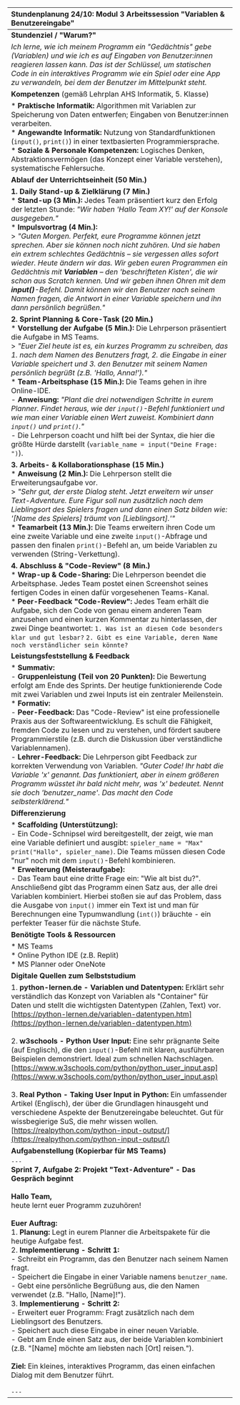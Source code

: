 | Stundenplanung 24/10: Modul 3 Arbeitssession "Variablen & Benutzereingabe" |
| :--- |
| **Stundenziel / "Warum?"** |
| *Ich lerne, wie ich meinem Programm ein "Gedächtnis" gebe (Variablen) und wie ich es auf Eingaben von Benutzer:innen reagieren lassen kann. Das ist der Schlüssel, um statischen Code in ein interaktives Programm wie ein Spiel oder eine App zu verwandeln, bei dem der Benutzer im Mittelpunkt steht.* |
| **Kompetenzen** (gemäß Lehrplan AHS Informatik, 5. Klasse) |
| *   **Praktische Informatik:** Algorithmen mit Variablen zur Speicherung von Daten entwerfen; Eingaben von Benutzer:innen verarbeiten. <br> *   **Angewandte Informatik:** Nutzung von Standardfunktionen (`input()`, `print()`) in einer textbasierten Programmiersprache. <br> *   **Soziale & Personale Kompetenzen:** Logisches Denken, Abstraktionsvermögen (das Konzept einer Variable verstehen), systematische Fehlersuche. |
| **Ablauf der Unterrichtseinheit (50 Min.)** |
| **1. Daily Stand-up & Zielklärung (7 Min.)** <br> *   **Stand-up (3 Min.):** Jedes Team präsentiert kurz den Erfolg der letzten Stunde: *"Wir haben 'Hallo Team XY!' auf der Konsole ausgegeben."* <br> *   **Impulsvortrag (4 Min.):** <br>> *"Guten Morgen. Perfekt, eure Programme können jetzt sprechen. Aber sie können noch nicht zuhören. Und sie haben ein extrem schlechtes Gedächtnis – sie vergessen alles sofort wieder. Heute ändern wir das. Wir geben euren Programmen ein Gedächtnis mit **Variablen** – den 'beschrifteten Kisten', die wir schon aus Scratch kennen. Und wir geben ihnen Ohren mit dem **input()**-Befehl. Damit können wir den Benutzer nach seinem Namen fragen, die Antwort in einer Variable speichern und ihn dann persönlich begrüßen."* |
| **2. Sprint Planning & Core-Task (20 Min.)** <br> *   **Vorstellung der Aufgabe (5 Min.):** Die Lehrperson präsentiert die Aufgabe in MS Teams. <br>> *"Euer Ziel heute ist es, ein kurzes Programm zu schreiben, das 1. nach dem Namen des Benutzers fragt, 2. die Eingabe in einer Variable speichert und 3. den Benutzer mit seinem Namen persönlich begrüßt (z.B. 'Hallo, Anna!')."* <br> *   **Team-Arbeitsphase (15 Min.):** Die Teams gehen in ihre Online-IDE. <br> - **Anweisung:** *"Plant die drei notwendigen Schritte in eurem Planner. Findet heraus, wie der `input()`-Befehl funktioniert und wie man einer Variable einen Wert zuweist. Kombiniert dann `input()` und `print()`."* <br> - Die Lehrperson coacht und hilft bei der Syntax, die hier die größte Hürde darstellt (`variable_name = input("Deine Frage: ")`). |
| **3. Arbeits- & Kollaborationsphase (15 Min.)** <br> *   **Anweisung (2 Min.):** Die Lehrperson stellt die Erweiterungsaufgabe vor. <br>> *"Sehr gut, der erste Dialog steht. Jetzt erweitern wir unser Text-Adventure. Eure Figur soll nun zusätzlich nach dem Lieblingsort des Spielers fragen und dann einen Satz bilden wie: '[Name des Spielers] träumt von [Lieblingsort].'"* <br> *   **Teamarbeit (13 Min.):** Die Teams erweitern ihren Code um eine zweite Variable und eine zweite `input()`-Abfrage und passen den finalen `print()`-Befehl an, um beide Variablen zu verwenden (String-Verkettung). |
| **4. Abschluss & "Code-Review" (8 Min.)** <br> *   **Wrap-up & Code-Sharing:** Die Lehrperson beendet die Arbeitsphase. Jedes Team postet einen Screenshot seines fertigen Codes in einen dafür vorgesehenen Teams-Kanal. <br> *   **Peer-Feedback "Code-Review":** Jedes Team erhält die Aufgabe, sich den Code von genau einem anderen Team anzusehen und einen kurzen Kommentar zu hinterlassen, der zwei Dinge beantwortet: `1. Was ist an diesem Code besonders klar und gut lesbar?` `2. Gibt es eine Variable, deren Name noch verständlicher sein könnte?` |
| **Leistungsfeststellung & Feedback** |
| *   **Summativ:** <br> - **Gruppenleistung (Teil von 20 Punkten):** Die Bewertung erfolgt am Ende des Sprints. Der heutige funktionierende Code mit zwei Variablen und zwei Inputs ist ein zentraler Meilenstein. <br> *   **Formativ:** <br> - **Peer-Feedback:** Das "Code-Review" ist eine professionelle Praxis aus der Softwareentwicklung. Es schult die Fähigkeit, fremden Code zu lesen und zu verstehen, und fördert saubere Programmierstile (z.B. durch die Diskussion über verständliche Variablennamen). <br> - **Lehrer-Feedback:** Die Lehrperson gibt Feedback zur korrekten Verwendung von Variablen. *"Guter Code! Ihr habt die Variable 'x' genannt. Das funktioniert, aber in einem größeren Programm wüsstet ihr bald nicht mehr, was 'x' bedeutet. Nennt sie doch 'benutzer_name'. Das macht den Code selbsterklärend."* |
| **Differenzierung** |
| *   **Scaffolding (Unterstützung):** <br> - Ein Code-Schnipsel wird bereitgestellt, der zeigt, wie man eine Variable definiert und ausgibt: `spieler_name = "Max"` `print("Hallo", spieler_name)`. Die Teams müssen diesen Code "nur" noch mit dem `input()`-Befehl kombinieren. <br> *   **Erweiterung (Meisteraufgabe):** <br> - Das Team baut eine dritte Frage ein: "Wie alt bist du?". Anschließend gibt das Programm einen Satz aus, der alle drei Variablen kombiniert. Hierbei stoßen sie auf das Problem, dass die Ausgabe von `input()` immer ein Text ist und man für Berechnungen eine Typumwandlung (`int()`) bräuchte - ein perfekter Teaser für die nächste Stufe. |
| **Benötigte Tools & Ressourcen** |
| *   MS Teams <br> *   Online Python IDE (z.B. Replit) <br> *   MS Planner oder OneNote |
| **Digitale Quellen zum Selbststudium** |
| 1. **python-lernen.de - Variablen und Datentypen:** Erklärt sehr verständlich das Konzept von Variablen als "Container" für Daten und stellt die wichtigsten Datentypen (Zahlen, Text) vor.<br>[https://python-lernen.de/variablen-datentypen.htm](https://python-lernen.de/variablen-datentypen.htm) <br><br> 2. **w3schools - Python User Input:** Eine sehr prägnante Seite (auf Englisch), die den `input()`-Befehl mit klaren, ausführbaren Beispielen demonstriert. Ideal zum schnellen Nachschlagen.<br>[https://www.w3schools.com/python/python_user_input.asp](https://www.w3schools.com/python/python_user_input.asp) <br><br> 3. **Real Python - Taking User Input in Python:** Ein umfassender Artikel (Englisch), der über die Grundlagen hinausgeht und verschiedene Aspekte der Benutzereingabe beleuchtet. Gut für wissbegierige SuS, die mehr wissen wollen.<br>[https://realpython.com/python-input-output/](https://realpython.com/python-input-output/) |
| **Aufgabenstellung (Kopierbar für MS Teams)** |
| `---` <br> **Sprint 7, Aufgabe 2: Projekt "Text-Adventure" - Das Gespräch beginnt** <br><br> **Hallo Team,** <br> heute lernt euer Programm zuzuhören! <br><br> **Euer Auftrag:** <br> 1. **Planung:** Legt in eurem Planner die Arbeitspakete für die heutige Aufgabe fest. <br> 2. **Implementierung - Schritt 1:** <br>    - Schreibt ein Programm, das den Benutzer nach seinem Namen fragt. <br>    - Speichert die Eingabe in einer Variable namens `benutzer_name`. <br>    - Gebt eine persönliche Begrüßung aus, die den Namen verwendet (z.B. "Hallo, [Name]!"). <br> 3. **Implementierung - Schritt 2:** <br>    - Erweitert euer Programm: Fragt zusätzlich nach dem Lieblingsort des Benutzers. <br>    - Speichert auch diese Eingabe in einer neuen Variable. <br>    - Gebt am Ende einen Satz aus, der beide Variablen kombiniert (z.B. "[Name] möchte am liebsten nach [Ort] reisen."). <br><br> **Ziel:** Ein kleines, interaktives Programm, das einen einfachen Dialog mit dem Benutzer führt. <br><br> `---` |

